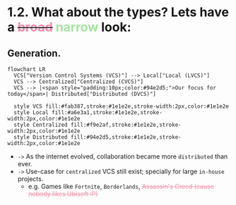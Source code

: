 # 1.2. What about the types? Lets have a ~~<span style="color:#f38ba8;">broad</span>~~ <span style="color:#a6e3a1;">narrow</span> look:

<!-- pause -->
<!-- new_line -->

## Generation.

<!-- new_lines: 3 -->

```mermaid +render
flowchart LR
  VCS["Version Control Systems (VCS)"] --> Local["Local (LVCS)"]
  VCS --> Centralized["Centralized (CVCS)"]
  VCS --> |<span style="padding:10px;color:#94e2d5;">Our focus for today</span>| Distributed["Distributed (DVCS)"]

  style VCS fill:#fab387,stroke:#1e1e2e,stroke-width:2px,color:#1e1e2e
  style Local fill:#a6e3a1,stroke:#1e1e2e,stroke-width:2px,color:#1e1e2e
  style Centralized fill:#f9e2af,stroke:#1e1e2e,stroke-width:2px,color:#1e1e2e
  style Distributed fill:#94e2d5,stroke:#1e1e2e,stroke-width:2px,color:#1e1e2e
```

<!-- new_lines: 3 -->
<!-- incremental_lists: true -->

- `->` As the internet evolved, collaboration became more `distributed` than
  ever.
- `->` Use-case for `centralized` VCS still exist; specially for large
  `in-house` projects.
  - e.g. Games like `Fortnite`, `Borderlands`,
    <span style="color:#f38ba8;">~~Assassin's Creed (cause nobody likes Ubisoft
    :P)~~</span>

<!-- incremental_lists: false -->
